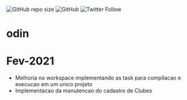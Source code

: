 ![GitHub repo size](https://img.shields.io/github/repo-size/emendesn/odin)
![GitHub](https://img.shields.io/github/license/emendesn/odin)
![Twitter Follow](https://img.shields.io/twitter/follow/emendesn?label=seguir&style=social)
# odin

# Fev-2021

* Melhoria no workspace implementando as task para compilacao e execucao em um unico projeto
* Implementacao da manutencao do cadastro de Clubes


